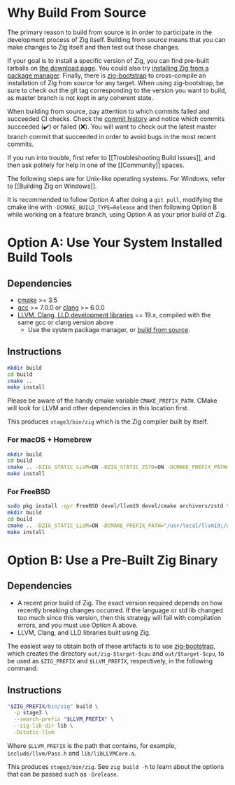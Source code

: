 # Why Build From Source

The primary reason to build from source is in order to participate in the development process of Zig itself. Building from source means that you can make changes to Zig itself and then test out those changes.

If your goal is to install a specific version of Zig, you can find pre-built tarballs on [the download page](https://ziglang.org/download/). You could also try [installing Zig from a package manager](https://github.com/ziglang/zig/wiki/Install-Zig-from-a-Package-Manager). Finally, there is [zig-bootstrap](https://github.com/ziglang/zig-bootstrap) to cross-compile an installation of Zig from source for any target. When using zig-bootstrap, be sure to check out the git tag corresponding to the version you want to build, as master branch is not kept in any coherent state.

When building from source, pay attention to which commits failed and succeeded CI checks. Check the [commit history](https://github.com/ziglang/zig/commits/master) and notice which commits succeeded (:heavy_check_mark:) or failed (:x:). You will want to check out the latest master branch commit that succeeded in order to avoid bugs in the most recent commits.

If you run into trouble, first refer to [[Troubleshooting Build Issues]], and then ask politely for help in one of the [[Community]] spaces.

The following steps are for Unix-like operating systems. For Windows, refer to [[Building Zig on Windows]].

It is recommended to follow Option A after doing a `git pull`, modifying the cmake line with `-DCMAKE_BUILD_TYPE=Release` and then following Option B while working on a feature branch, using Option A as your prior build of Zig.

# Option A: Use Your System Installed Build Tools

## Dependencies

 * [cmake](https://cmake.org/files/) >= 3.5
 * [gcc](https://gcc.gnu.org/releases.html) >= 7.0.0 or [clang](https://releases.llvm.org/download.html) >= 6.0.0
 * [LLVM, Clang, LLD development libraries](https://releases.llvm.org/download.html) == 19.x, compiled with the same gcc or clang version above
   - Use the system package manager, or [build from source](https://github.com/ziglang/zig/wiki/How-to-build-LLVM,-libclang,-and-liblld-from-source#posix).

## Instructions

```sh
mkdir build
cd build
cmake ..
make install
```

Please be aware of the handy cmake variable `CMAKE_PREFIX_PATH`. CMake will look for LLVM and other dependencies in this location first.

This produces `stage3/bin/zig` which is the Zig compiler built by itself.

### For macOS + Homebrew
```sh
mkdir build
cd build
cmake .. -DZIG_STATIC_LLVM=ON -DZIG_STATIC_ZSTD=ON -DCMAKE_PREFIX_PATH="$(brew --prefix llvm@19);$(brew --prefix lld);$(brew --prefix zstd)"
make install
```

### For FreeBSD

```sh
sudo pkg install -qyr FreeBSD devel/llvm19 devel/cmake archivers/zstd textproc/libxml2 archivers/lzma
mkdir build
cd build
cmake .. -DZIG_STATIC_LLVM=ON -DCMAKE_PREFIX_PATH="/usr/local/llvm19;/usr/local"
make install
```

# Option B: Use a Pre-Built Zig Binary

## Dependencies

 * A recent prior build of Zig. The exact version required depends on how recently breaking changes occurred. If the language or std lib changed too much since this version, then this strategy will fail with compilation errors, and you must use Option A above.
 * LLVM, Clang, and LLD libraries built using Zig.

The easiest way to obtain both of these artifacts is to use [zig-bootstrap](https://github.com/ziglang/zig-bootstrap), which creates the directory `out/zig-$target-$cpu` and `out/$target-$cpu`, to be used as `$ZIG_PREFIX` and `$LLVM_PREFIX`, respectively, in the following command:

## Instructions

```sh
"$ZIG_PREFIX/bin/zig" build \
  -p stage3 \
  --search-prefix "$LLVM_PREFIX" \
  --zig-lib-dir lib \
  -Dstatic-llvm
```

Where `$LLVM_PREFIX` is the path that contains, for example, `include/llvm/Pass.h` and `lib/libLLVMCore.a`.

This produces `stage3/bin/zig`. See `zig build -h` to learn about the options that can be passed such as `-Drelease`.
